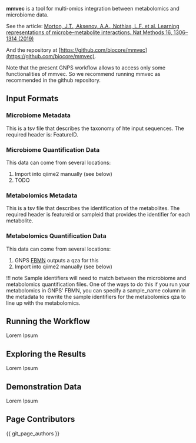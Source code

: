 **mmvec** is a tool for multi-omics integration between metabolomics and microbiome data. 

See the article:
[Morton, J.T., Aksenov, A.A., Nothias, L.F. et al. Learning representations of microbe–metabolite interactions. Nat Methods 16, 1306–1314 (2019)](https://doi.org/10.1038/s41592-019-0616-3)

And the repository at [https://github.com/biocore/mmvec](https://github.com/biocore/mmvec).

Note that the present GNPS workflow allows to access only some functionalities of mmvec. So we recommend running mmvec as recommended in the github repository.

## Input Formats

### Microbiome Metadata

This is a tsv file that describes the taxonomy of hte input sequences. The required header is: FeatureID. 

### Microbiome Quantification Data

This data can come from several locations:

1. Import into qiime2 manually (see below)
1. TODO

### Metabolomics Metadata

This is a tsv file that describes the identification of the metabolites. The required header is featureid or sampleid that provides the identifier for each metabolite. 

### Metabolomics Quantification Data

This data can come from several locations:

1. GNPS [FBMN](featurebasedmolecularnetworking.md) outputs a qza for this
1. Import into qiime2 manually (see below)

!!! note 
    Sample identifiers will need to match between the microbiome and metabolomics quantification files. One of the ways to do this if you run your metabolomics in GNPS' FBMN, you can specify a sample_name column in the metadata to rewrite the sample identifiers for the metabolomics qza to line up with the metabolomics. 

## Running the Workflow

Lorem Ipsum

## Exploring the Results

Lorem Ipsum

## Demonstration Data

Lorem Ipsum

## Page Contributors

{{ git_page_authors }}
